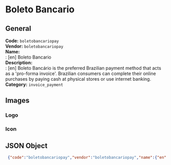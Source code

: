 # Boleto Bancario 
## General 
**Code:** `boletobancariopay`  
**Vendor:** `boletobancariopay`  
**Name:**  
:	[en] Boleto Bancario  
**Description:**  
: [en] Boleto Bancário is the preferred Brazilian payment method that acts as a 'pro-forma invoice'. Brazilian consumers can complete their online purchases by paying cash at physical stores or use internet banking.    
**Category:** `invoice_payment`  
## Images 
### Logo 
### Icon 
## JSON Object 
```json
 {"code":"boletobancariopay","vendor":"boletobancariopay","name":{"en":"Boleto Bancario"},"description":{"en":"Boleto Banc\u00e1rio is the\u00a0preferred Brazilian payment method that acts as a 'pro-forma invoice'. Brazilian consumers can\u00a0complete their online purchases by paying cash at physical stores or use\u00a0internet banking. \u00a0"},"countries":null,"category":"invoice_payment"}```  
